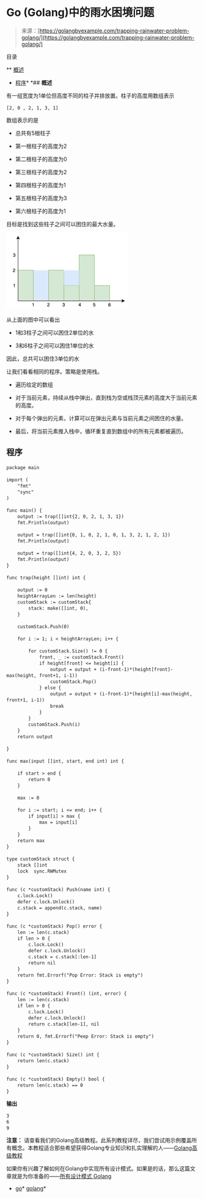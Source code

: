 <!--yml

分类：未分类

日期：2024-10-13 06:44:10

-->

# Go (Golang)中的雨水困境问题

> 来源：[https://golangbyexample.com/trapping-rainwater-problem-golang/](https://golangbyexample.com/trapping-rainwater-problem-golang/)

目录

**   [概述](#Overview "Overview")

+   [程序](#Program "Program")*  *## **概述**

有一组宽度为1单位但高度不同的柱子并排放置。柱子的高度用数组表示

```
[2, 0 , 2, 1, 3, 1]
```

数组表示的是

+   总共有5根柱子

+   第一根柱子的高度为2

+   第二根柱子的高度为0

+   第三根柱子的高度为2

+   第四根柱子的高度为1

+   第五根柱子的高度为3

+   第六根柱子的高度为1

目标是找到这些柱子之间可以困住的最大水量。

![](img/1981aec303b4fff9c2cc006158b411c2.png)

从上面的图中可以看出

+   1和3柱子之间可以困住2单位的水

+   3和6柱子之间可以困住1单位的水

因此，总共可以困住3单位的水

让我们看看相同的程序。策略是使用栈。

+   遍历给定的数组

+   对于当前元素，持续从栈中弹出，直到栈为空或栈顶元素的高度大于当前元素的高度。

+   对于每个弹出的元素，计算可以在弹出元素与当前元素之间困住的水量。

+   最后，将当前元素推入栈中，循环重复直到数组中的所有元素都被遍历。

## **程序**

```
package main

import (
	"fmt"
	"sync"
)

func main() {
	output := trap([]int{2, 0, 2, 1, 3, 1})
	fmt.Println(output)

	output = trap([]int{0, 1, 0, 2, 1, 0, 1, 3, 2, 1, 2, 1})
	fmt.Println(output)

	output = trap([]int{4, 2, 0, 3, 2, 5})
	fmt.Println(output)
}

func trap(height []int) int {

	output := 0
	heightArrayLen := len(height)
	customStack := customStack{
		stack: make([]int, 0),
	}

	customStack.Push(0)

	for i := 1; i < heightArrayLen; i++ {

		for customStack.Size() != 0 {
			front, _ := customStack.Front()
			if height[front] <= height[i] {
				output = output + (i-front-1)*(height[front]-max(height, front+1, i-1))
				customStack.Pop()
			} else {
				output = output + (i-front-1)*(height[i]-max(height, front+1, i-1))
				break
			}
		}
		customStack.Push(i)
	}
	return output

}

func max(input []int, start, end int) int {

	if start > end {
		return 0
	}

	max := 0

	for i := start; i <= end; i++ {
		if input[i] > max {
			max = input[i]
		}
	}
	return max
}

type customStack struct {
	stack []int
	lock  sync.RWMutex
}

func (c *customStack) Push(name int) {
	c.lock.Lock()
	defer c.lock.Unlock()
	c.stack = append(c.stack, name)
}

func (c *customStack) Pop() error {
	len := len(c.stack)
	if len > 0 {
		c.lock.Lock()
		defer c.lock.Unlock()
		c.stack = c.stack[:len-1]
		return nil
	}
	return fmt.Errorf("Pop Error: Stack is empty")
}

func (c *customStack) Front() (int, error) {
	len := len(c.stack)
	if len > 0 {
		c.lock.Lock()
		defer c.lock.Unlock()
		return c.stack[len-1], nil
	}
	return 0, fmt.Errorf("Peep Error: Stack is empty")
}

func (c *customStack) Size() int {
	return len(c.stack)
}

func (c *customStack) Empty() bool {
	return len(c.stack) == 0
}
```

**输出**

```
3
6
9
```

**注意：** 请查看我们的Golang高级教程。此系列教程详尽，我们尝试用示例覆盖所有概念。本教程适合那些希望获得Golang专业知识和扎实理解的人——[Golang高级教程](https://golangbyexample.com/golang-comprehensive-tutorial/)

如果你有兴趣了解如何在Golang中实现所有设计模式。如果是的话，那么这篇文章就是为你准备的——[所有设计模式 Golang](https://golangbyexample.com/all-design-patterns-golang/)

+   [go](https://golangbyexample.com/tag/go/)*   [golang](https://golangbyexample.com/tag/golang/)*
